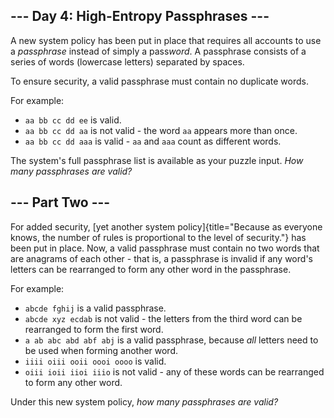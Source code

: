 \-\-- Day 4: High-Entropy Passphrases \-\--
-------------------------------------------

A new system policy has been put in place that requires all accounts to
use a *passphrase* instead of simply a pass*word*. A passphrase consists
of a series of words (lowercase letters) separated by spaces.

To ensure security, a valid passphrase must contain no duplicate words.

For example:

-   `aa bb cc dd ee` is valid.
-   `aa bb cc dd aa` is not valid - the word `aa` appears more than
    once.
-   `aa bb cc dd aaa` is valid - `aa` and `aaa` count as different
    words.

The system\'s full passphrase list is available as your puzzle input.
*How many passphrases are valid?*

\-\-- Part Two \-\--
--------------------

For added security, [yet another system
policy]{title="Because as everyone knows, the number of rules is proportional to the level of security."}
has been put in place. Now, a valid passphrase must contain no two words
that are anagrams of each other - that is, a passphrase is invalid if
any word\'s letters can be rearranged to form any other word in the
passphrase.

For example:

-   `abcde fghij` is a valid passphrase.
-   `abcde xyz ecdab` is not valid - the letters from the third word can
    be rearranged to form the first word.
-   `a ab abc abd abf abj` is a valid passphrase, because *all* letters
    need to be used when forming another word.
-   `iiii oiii ooii oooi oooo` is valid.
-   `oiii ioii iioi iiio` is not valid - any of these words can be
    rearranged to form any other word.

Under this new system policy, *how many passphrases are valid?*
